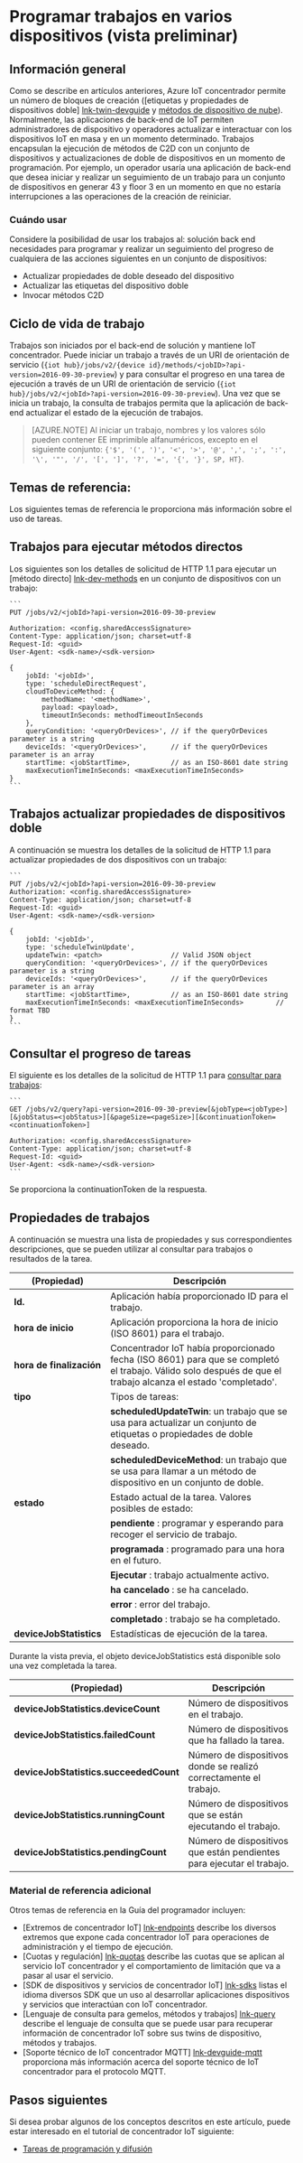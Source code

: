 <properties
 pageTitle="Guía de programador - trabajos | Microsoft Azure"
 description="Guía de programador de Azure IoT concentrador - programar trabajos para que se ejecute en varios dispositivos conectados a su centro"
 services="iot-hub"
 documentationCenter=".net"
 authors="juanjperez"
 manager="timlt"
 editor=""/>

<tags
 ms.service="iot-hub"
 ms.devlang="multiple"
 ms.topic="article"
 ms.tgt_pltfrm="na"
 ms.workload="na"
 ms.date="09/30/2016" 
 ms.author="juanpere"/>

# <a name="schedule-jobs-on-multiple-devices-preview"></a>Programar trabajos en varios dispositivos (vista preliminar)

## <a name="overview"></a>Información general

Como se describe en artículos anteriores, Azure IoT concentrador permite un número de bloques de creación ([etiquetas y propiedades de dispositivos doble] [ lnk-twin-devguide] y [métodos de dispositivo de nube][lnk-dev-methods]).  Normalmente, las aplicaciones de back-end de IoT permiten administradores de dispositivo y operadores actualizar e interactuar con los dispositivos IoT en masa y en un momento determinado.  Trabajos encapsulan la ejecución de métodos de C2D con un conjunto de dispositivos y actualizaciones de doble de dispositivos en un momento de programación.  Por ejemplo, un operador usaría una aplicación de back-end que desea iniciar y realizar un seguimiento de un trabajo para un conjunto de dispositivos en generar 43 y floor 3 en un momento en que no estaría interrupciones a las operaciones de la creación de reiniciar.

### <a name="when-to-use"></a>Cuándo usar

Considere la posibilidad de usar los trabajos al: solución back end necesidades para programar y realizar un seguimiento del progreso de cualquiera de las acciones siguientes en un conjunto de dispositivos:

- Actualizar propiedades de doble deseado del dispositivo
- Actualizar las etiquetas del dispositivo doble
- Invocar métodos C2D

## <a name="job-lifecycle"></a>Ciclo de vida de trabajo

Trabajos son iniciados por el back-end de solución y mantiene IoT concentrador.  Puede iniciar un trabajo a través de un URI de orientación de servicio (`{iot hub}/jobs/v2/{device id}/methods/<jobID>?api-version=2016-09-30-preview`) y para consultar el progreso en una tarea de ejecución a través de un URI de orientación de servicio (`{iot hub}/jobs/v2/<jobId>?api-version=2016-09-30-preview`).  Una vez que se inicia un trabajo, la consulta de trabajos permita que la aplicación de back-end actualizar el estado de la ejecución de trabajos.

> [AZURE.NOTE] Al iniciar un trabajo, nombres y los valores sólo pueden contener EE imprimible alfanuméricos, excepto en el siguiente conjunto: ``{'$', '(', ')', '<', '>', '@', ',', ';', ':', '\', '"', '/', '[', ']', '?', '=', '{', '}', SP, HT}``.

## <a name="reference-topics"></a>Temas de referencia:

Los siguientes temas de referencia le proporciona más información sobre el uso de tareas.

## <a name="jobs-to-execute-direct-methods"></a>Trabajos para ejecutar métodos directos

Los siguientes son los detalles de solicitud de HTTP 1.1 para ejecutar un [método directo] [ lnk-dev-methods] en un conjunto de dispositivos con un trabajo:

    ```
    PUT /jobs/v2/<jobId>?api-version=2016-09-30-preview
    
    Authorization: <config.sharedAccessSignature>
    Content-Type: application/json; charset=utf-8
    Request-Id: <guid>
    User-Agent: <sdk-name>/<sdk-version>

    {
        jobId: '<jobId>',
        type: 'scheduleDirectRequest', 
        cloudToDeviceMethod: {
            methodName: '<methodName>',
            payload: <payload>,                 
            timeoutInSeconds: methodTimeoutInSeconds 
        },
        queryCondition: '<queryOrDevices>', // if the queryOrDevices parameter is a string
        deviceIds: '<queryOrDevices>',      // if the queryOrDevices parameter is an array
        startTime: <jobStartTime>,          // as an ISO-8601 date string
        maxExecutionTimeInSeconds: <maxExecutionTimeInSeconds>        
    }
    ```
    
## <a name="jobs-to-update-device-twin-properties"></a>Trabajos actualizar propiedades de dispositivos doble

A continuación se muestra los detalles de la solicitud de HTTP 1.1 para actualizar propiedades de dos dispositivos con un trabajo:

    ```
    PUT /jobs/v2/<jobId>?api-version=2016-09-30-preview
    Authorization: <config.sharedAccessSignature>
    Content-Type: application/json; charset=utf-8
    Request-Id: <guid>
    User-Agent: <sdk-name>/<sdk-version>

    {
        jobId: '<jobId>',
        type: 'scheduleTwinUpdate', 
        updateTwin: <patch>                 // Valid JSON object
        queryCondition: '<queryOrDevices>', // if the queryOrDevices parameter is a string
        deviceIds: '<queryOrDevices>',      // if the queryOrDevices parameter is an array
        startTime: <jobStartTime>,          // as an ISO-8601 date string
        maxExecutionTimeInSeconds: <maxExecutionTimeInSeconds>        // format TBD
    }
    ```

## <a name="querying-for-progress-on-jobs"></a>Consultar el progreso de tareas

El siguiente es los detalles de la solicitud de HTTP 1.1 para [consultar para trabajos][lnk-query]:

    ```
    GET /jobs/v2/query?api-version=2016-09-30-preview[&jobType=<jobType>][&jobStatus=<jobStatus>][&pageSize=<pageSize>][&continuationToken=<continuationToken>]
    
    Authorization: <config.sharedAccessSignature>
    Content-Type: application/json; charset=utf-8
    Request-Id: <guid>
    User-Agent: <sdk-name>/<sdk-version>
    ```
    
Se proporciona la continuationToken de la respuesta.  

## <a name="jobs-properties"></a>Propiedades de trabajos

A continuación se muestra una lista de propiedades y sus correspondientes descripciones, que se pueden utilizar al consultar para trabajos o resultados de la tarea.

| (Propiedad) | Descripción |
| -------------- | -----------------|
| **Id.** | Aplicación había proporcionado ID para el trabajo. |
| **hora de inicio** | Aplicación proporciona la hora de inicio (ISO 8601) para el trabajo. |
| **hora de finalización** | Concentrador IoT había proporcionado fecha (ISO 8601) para que se completó el trabajo. Válido solo después de que el trabajo alcanza el estado 'completado'. | 
| **tipo** | Tipos de tareas: |
| | **scheduledUpdateTwin**: un trabajo que se usa para actualizar un conjunto de etiquetas o propiedades de doble deseado. |
| | **scheduledDeviceMethod**: un trabajo que se usa para llamar a un método de dispositivo en un conjunto de doble. |
| **estado** | Estado actual de la tarea. Valores posibles de estado: |
| | **pendiente** : programar y esperando para recoger el servicio de trabajo. |
| | **programada** : programado para una hora en el futuro. |
| | **Ejecutar** : trabajo actualmente activo. |
| | **ha cancelado** : se ha cancelado. |
| | **error** : error del trabajo. |
| | **completado** : trabajo se ha completado. |
| **deviceJobStatistics** | Estadísticas de ejecución de la tarea. |

Durante la vista previa, el objeto deviceJobStatistics está disponible solo una vez completada la tarea.

| (Propiedad) | Descripción |
| -------------- | -----------------|
| **deviceJobStatistics.deviceCount** | Número de dispositivos en el trabajo. |
| **deviceJobStatistics.failedCount** | Número de dispositivos que ha fallado la tarea. |
| **deviceJobStatistics.succeededCount** | Número de dispositivos donde se realizó correctamente el trabajo. |
| **deviceJobStatistics.runningCount** | Número de dispositivos que se están ejecutando el trabajo. |
| **deviceJobStatistics.pendingCount** | Número de dispositivos que están pendientes para ejecutar el trabajo. |


### <a name="additional-reference-material"></a>Material de referencia adicional

Otros temas de referencia en la Guía del programador incluyen:

- [Extremos de concentrador IoT] [ lnk-endpoints] describe los diversos extremos que expone cada concentrador IoT para operaciones de administración y el tiempo de ejecución.
- [Cuotas y regulación] [ lnk-quotas] describe las cuotas que se aplican al servicio IoT concentrador y el comportamiento de limitación que va a pasar al usar el servicio.
- [SDK de dispositivos y servicios de concentrador IoT] [ lnk-sdks] listas el idioma diversos SDK que un uso al desarrollar aplicaciones dispositivos y servicios que interactúan con IoT concentrador.
- [Lenguaje de consulta para gemelos, métodos y trabajos] [ lnk-query] describe el lenguaje de consulta que se puede usar para recuperar información de concentrador IoT sobre sus twins de dispositivo, métodos y trabajos.
- [Soporte técnico de IoT concentrador MQTT] [ lnk-devguide-mqtt] proporciona más información acerca del soporte técnico de IoT concentrador para el protocolo MQTT.

## <a name="next-steps"></a>Pasos siguientes

Si desea probar algunos de los conceptos descritos en este artículo, puede estar interesado en el tutorial de concentrador IoT siguiente:

- [Tareas de programación y difusión][lnk-jobs-tutorial]

<!-- links and images -->

[lnk-endpoints]: iot-hub-devguide-endpoints.md
[lnk-quotas]: iot-hub-devguide-quotas-throttling.md
[lnk-sdks]: iot-hub-devguide-sdks.md
[lnk-query]: iot-hub-devguide-query-language.md
[lnk-devguide-mqtt]: iot-hub-mqtt-support.md
[lnk-jobs-tutorial]: iot-hub-schedule-jobs.md
[lnk-c2d-methods]: iot-hub-c2d-methods.md
[lnk-dev-methods]: iot-hub-devguide-direct-methods.md
[lnk-get-started-twin]: iot-hub-node-node-twin-getstarted.md
[lnk-twin-devguide]: iot-hub-devguide-device-twins.md
